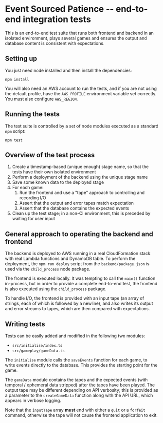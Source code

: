 # Event Sourced Patience -- end-to-end integration tests

This is an end-to-end test suite that runs both frontend and backend in an isolated environment, plays several games and ensures the output and database content is consistent with expectations.

## Setting up

You just need node installed and then install the dependencies:

```
npm install
```

You will also need an AWS account to run the tests, and if you are not using the default profile, have the `AWS_PROFILE` environment variable set correctly.  You must also configure `AWS_REGION`.

## Running the tests

The test suite is controlled by a set of node modules executed as a standard `npm` script:

```
npm test
```

## Overview of the test process

1. Create a timestamp-based (unique enough) stage name, so that the tests have their own isolated environment
1. Perform a deployment of the backend using the unique stage name
1. Save some known data to the deployed stage
1. For each game:
   1. Run the frontend and use a "tape" approach to controlling and recording I/O
   1. Assert that the output and error tapes match expectation
   1. Assert that the database contains the expected events
1. Clean up the test stage; in a non-CI environment, this is preceded by waiting for user input

## General approach to operating the backend and frontend

The backend is deployed to AWS running in a real CloudFormation stack with real Lambda functions and DynamoDB table.  To perform the deployment, the `npm run deploy` script from the `backend/package.json` is used via the `child_process` node package.

The frontend is executed locally.  It was tempting to call the `main()` function in-process, but in order to provide a complete end-to-end test, the frontend is also executed using the `child_process` package.

To handle I/O, the frontend is provided with an input tape (an array of strings, each of which is followed by a newline), and also writes its output and error streams to tapes, which are then compared with expectations.

## Writing tests

Tests can be easily added and modified in the following two modules:
 
* `src/initialise/index.ts`
* `src/gameplay/gameData.ts`

The `initialise` module calls the `saveEvents` function for each game, to write events directly to the database.  This provides the starting point for the game.

The `gameData` module contains the tapes and the expected events (with temporal / ephemeral data stripped) after the tapes have been played.  The output tape may be different depending on API verbosity; this is provided as a parameter to the `createGameData` function along with the API URL, which appears in verbose logging.

Note that the `inputTape` array **must** end with either a `quit` or a `forfeit` command, otherwise the tape will not cause the frontend application to exit.
